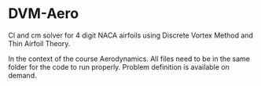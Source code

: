 # DVM-Aero
Cl and cm solver for 4 digit NACA airfoils using Discrete Vortex Method and Thin Airfoil Theory.

In the context of the course Aerodynamics. All files need to be in the same folder for the code to run properly. Problem definition is available on demand. 
